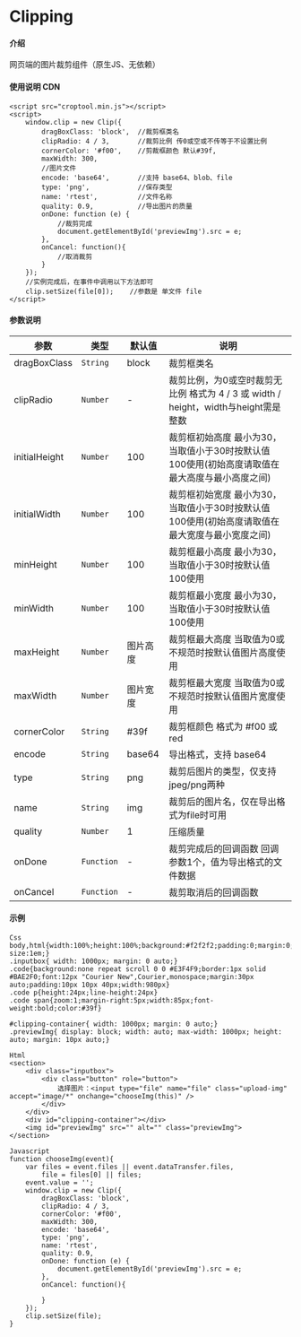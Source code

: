 # Clipping

#### 介绍
网页端的图片裁剪组件（原生JS、无依赖）

#### 使用说明 CDN

```
<script src="croptool.min.js"></script>
<script>
    window.clip = new Clip({
        dragBoxClass: 'block',  //裁剪框类名 
        clipRadio: 4 / 3,       //裁剪比例 传0或空或不传等于不设置比例
        cornerColor: '#f00',    //剪裁框颜色 默认#39f,
        maxWidth: 300,
        //图片文件
        encode: 'base64',       //支持 base64、blob、file
        type: 'png',            //保存类型
        name: 'rtest',          //文件名称
        quality: 0.9,           //导出图片的质量
        onDone: function (e) {
            //裁剪完成
            document.getElementById('previewImg').src = e;
        },
        onCancel: function(){
            //取消裁剪
        }
    });
    //实例完成后，在事件中调用以下方法即可
    clip.setSize(file[0]);    //参数是 单文件 file
</script>
```


#### 参数说明

| 参数 | 类型 | 默认值 | 说明 |
| --- | --- | --- | --- |
| dragBoxClass | <code>String</code> | block | 裁剪框类名 |
| clipRadio | <code>Number</code> | - | 裁剪比例，为0或空时裁剪无比例 格式为 4 / 3 或 width / height，width与height需是整数 |
| initialHeight | <code>Number</code> | 100 | 裁剪框初始高度 最小为30，当取值小于30时按默认值100使用(初始高度请取值在最大高度与最小高度之间) |
| initialWidth | <code>Number</code> | 100 | 裁剪框初始宽度 最小为30，当取值小于30时按默认值100使用(初始高度请取值在最大宽度与最小宽度之间) |
| minHeight | <code>Number</code> | 100 | 裁剪框最小高度 最小为30，当取值小于30时按默认值100使用 |
| minWidth | <code>Number</code> | 100 | 裁剪框最小宽度 最小为30，当取值小于30时按默认值100使用 |
| maxHeight | <code>Number</code> | 图片高度 | 裁剪框最大高度 当取值为0或不规范时按默认值图片高度使用 |
| maxWidth | <code>Number</code> | 图片宽度 | 裁剪框最大宽度 当取值为0或不规范时按默认值图片宽度使用 |
| cornerColor | <code>String</code> | #39f | 裁剪框颜色 格式为 #f00 或 red |
| encode | <code>String</code> | base64 | 导出格式，支持 base64|blob|file |
| type | <code>String</code> | png | 裁剪后图片的类型，仅支持jpeg/png两种 |
| name | <code>String</code> | img | 裁剪后的图片名，仅在导出格式为file时可用 |
| quality | <code>Number</code> | 1 | 压缩质量 |
| onDone | <code>Function</code> | - | 裁剪完成后的回调函数 回调参数1个，值为导出格式的文件数据 |
| onCancel | <code>Function</code> | - | 裁剪取消后的回调函数 |

#### 示例

```
Css
body,html{width:100%;height:100%;background:#f2f2f2;padding:0;margin:0;font-size:1em;}
.inputbox{ width: 1000px; margin: 0 auto;}
.code{background:none repeat scroll 0 0 #E3F4F9;border:1px solid #BAE2F0;font:12px "Courier New",Courier,monospace;margin:30px auto;padding:10px 10px 40px;width:980px}
.code p{height:24px;line-height:24px}
.code span{zoom:1;margin-right:5px;width:85px;font-weight:bold;color:#39f}

#clipping-container{ width: 1000px; margin: 0 auto;}
.previewImg{ display: block; width: auto; max-width: 1000px; height: auto; margin: 10px auto;}
```

```
Html
<section>
    <div class="inputbox">
        <div class="button" role="button">
			选择图片：<input type="file" name="file" class="upload-img" accept="image/*" onchange="chooseImg(this)" />
		</div>
    </div>
    <div id="clipping-container"></div>
    <img id="previewImg" src="" alt="" class="previewImg">
</section>
```

```
Javascript
function chooseImg(event){
    var files = event.files || event.dataTransfer.files,
        file = files[0] || files;
    event.value = '';
    window.clip = new Clip({
        dragBoxClass: 'block',
        clipRadio: 4 / 3,
        cornerColor: '#f00',
        maxWidth: 300,
        encode: 'base64',
        type: 'png',
        name: 'rtest',
        quality: 0.9,
        onDone: function (e) {
            document.getElementById('previewImg').src = e;
        },
        onCancel: function(){

        }
    });
    clip.setSize(file);
}
```
